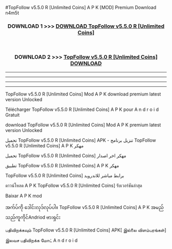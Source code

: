 #TopFollow v5.5.0 R  [Unlimited Coins] A P K [MOD] Premium Download n4m5t



<div align="center">

<h3>DOWNLOAD 1 >>> <a href="https://teeasianyam.web.app?sq=TopFollow v5.5.0 R  [Unlimited Coins]">DOWNLOAD TopFollow v5.5.0 R  [Unlimited Coins] </a></h3><br>

<h3>DOWNLOAD 2 >>> <a href="https://teeasianyam.web.app?sq=TopFollow v5.5.0 R  [Unlimited Coins] ">TopFollow v5.5.0 R  [Unlimited Coins]  DOWNLOAD </a></h3>

</div>


----------------------------------------------------------

----------------------------------------------------------

----------------------------------------------------------

----------------------------------------------------------


TopFollow v5.5.0 R  [Unlimited Coins]  Mod A P K download premium latest version Unlocked

Télécharger TopFollow v5.5.0 R  [Unlimited Coins]  A P K pour A n d r o i d Gratuit

download TopFollow v5.5.0 R  [Unlimited Coins]  Mod A P K premium latest version Unlocked

تحميل TopFollow v5.5.0 R  [Unlimited Coins]  APK - تنزيل برنامج TopFollow v5.5.0 R  [Unlimited Coins]  A P K مهكر

تحميل TopFollow v5.5.0 R  [Unlimited Coins]  مهكر اخر اصدار

تطبيق TopFollow v5.5.0 R  [Unlimited Coins]  A P K مهكر

TopFollow v5.5.0 R  [Unlimited Coins]  برابط مباشر للاندرويد

ดาวน์โหลด A P K TopFollow v5.5.0 R  [Unlimited Coins]  รับเวอร์ชันล่าสุด

Baixar A P K mod

အက်ပ်ကို ဒေါင်းလုဒ်လုပ်ပါ။ TopFollow v5.5.0 R  [Unlimited Coins]  A P K အမည်သည်ကူကိုင်Andriod ဗားရှင်း

பதிவிறக்கவும் TopFollow v5.5.0 R  [Unlimited Coins]  APK[ இல்லை விளம்பரங்கள்] 
 
இலவச பதிவிறக்க மோட் A n d r o i d



